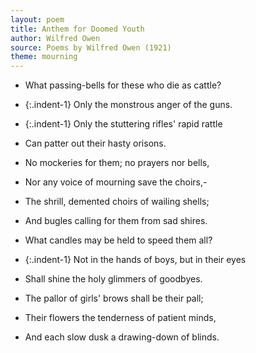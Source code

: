 ```yaml
---
layout: poem
title: Anthem for Doomed Youth
author: Wilfred Owen
source: Poems by Wilfred Owen (1921)
theme: mourning
---
```

- What passing-bells for these who die as cattle?
- {:.indent-1} Only the monstrous anger of the guns.
- {:.indent-1} Only the stuttering rifles' rapid rattle
- Can patter out their hasty orisons.
- No mockeries for them; no prayers nor bells,
- Nor any voice of mourning save the choirs,-
- The shrill, demented choirs of wailing shells;
- And bugles calling for them from sad shires.

- What candles may be held to speed them all?
- {:.indent-1} Not in the hands of boys, but in their eyes
- Shall shine the holy glimmers of goodbyes.
- The pallor of girls' brows shall be their pall;
- Their flowers the tenderness of patient minds,
- And each slow dusk a drawing-down of blinds.
